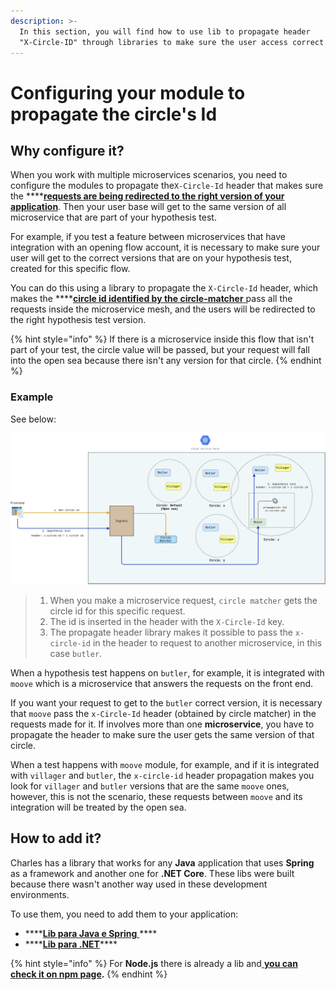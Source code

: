 ```yaml
---
description: >-
  In this section, you will find how to use lib to propagate header
  "X-Circle-ID" through libraries to make sure the user access correct circles.
---
```


# Configuring your module to propagate the circle's Id

## Why configure it? 

When you work with multiple microservices scenarios, you need to configure the modules to propagate the`X-Circle-Id` header that makes sure the ****[**requests are being redirected to the right version of your application**](../../reference/circles.md#how-do-you-define-it). Then your user base will get to the same version of all microservice that are part of your hypothesis test.

For example, if you test a feature between microservices that have integration with an opening flow account, it is necessary to make sure your user will get to the correct versions that are on your hypothesis test, created for this specific flow. 

You can do this using a library to propagate the `X-Circle-Id` header, which makes the ****[**circle id identified by the circle-matcher** ](../defining-a-workspace/circle-matcher.md)pass all the requests inside the microservice mesh, and the users will be redirected to the right hypothesis test version. 

{% hint style="info" %}
If there is a microservice inside this flow that isn't part of your test, the circle value will be passed, but your request will fall into the open sea because there isn't any version for that circle. 
{% endhint %}

### **Example**

See below: 

![](../../.gitbook/assets/header-propagation-v2-en.png)

> 1. When you make a microservice request, `circle matcher` gets the circle id for this specific request. 
> 2. The id is inserted in the header with the `X-Circle-Id` key.
> 3. The propagate header library makes it possible to pass the `x-circle-id` in the header to request to another microservice, in this case `butler`.

When a hypothesis test happens on `butler`, for example, it is integrated with `moove` which is a microservice that answers the requests on the front end.

If you want your request to get to the `butler` correct version, it is necessary that `moove` pass the `x-Circle-Id` header \(obtained by circle matcher\) in the requests made for it. If involves more than one **microservice**, you have to propagate the header to make sure the user gets the same version of that circle. 

When a test happens with `moove` module, for example, and if it is integrated with `villager` and `butler`, the `x-circle-id`  header propagation makes you look for `villager` and  `butler` versions that are the same `moove` ones, however, this is not the scenario, these requests between `moove` and its integration will be treated by the open sea. 

## How to add it?  

Charles has a library that works for any **Java** application that uses **Spring** as a framework and another one for **.NET Core**. These libs were built because there wasn't another way used in these development environments.

To use them, you need to add them to your application: 

* \*\*\*\*[**Lib para Java e Spring** ](https://github.com/ZupIT/charlescd/tree/master/tracing/spring)\*\*\*\*
* \*\*\*\*[**Lib para .NET**](https://github.com/ZupIT/charlescd/tree/master/tracing/dotnet-core%20)\*\*\*\*

{% hint style="info" %}
For **Node.js** there is already a lib and[ **you can check it on npm page**](https://www.npmjs.com/package/hpropagate)**.**
{% endhint %}

